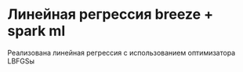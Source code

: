 # Линейная регрессия breeze + spark ml

Реализована линейная регрессия с использованием оптимизатора LBFGSы
